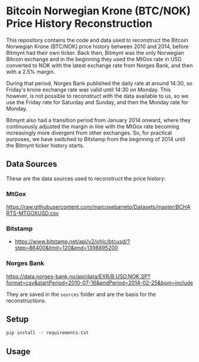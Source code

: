 # Bitcoin Norwegian Krone (BTC/NOK) Price History Reconstruction

This repository contains the code and data used to reconstruct the Bitcoin Norwegian Krone (BTC/NOK) price history between 2010 and 2014, before Bitmynt had their own ticker. Back then, Bitmynt was the only Norwegian Bitcoin exchange and in the beginning they used the MtGox rate in USD converted to NOK with the latest exchange rate from Norges Bank, and then with a 2.5% margin.

During that period, Norges Bank published the daily rate at around 14:30, so Friday's krone exchange rate was valid until 14:30 on Monday. This however, is not possible to reconstruct with the data available to us, so we use the Friday rate for Saturday and Sunday, and then the Monday rate for Monday.

Bitmynt also had a transition period from January 2014 onward, where they continuously adjusted the margin in line with the MtGox rate becoming increasingly more divergent from other exchanges. So, for practical purposes, we have switched to Bitstamp from the beginning of 2014 until the Bitmynt ticker history starts.


## Data Sources

These are the data sources used to reconstruct the price history:

### MtGox

https://raw.githubusercontent.com/marcosebarreto/Datasets/master/BCHARTS-MTGOXUSD.csv

### Bitstamp

* https://www.bitstamp.net/api/v2/ohlc/btcusd/?step=86400&limit=120&end=1398895200

### Norges Bank

https://data.norges-bank.no/api/data/EXR/B.USD.NOK.SP?format=csv&startPeriod=2010-07-16&endPeriod=2014-02-25&bom=include
 




They are saved in the `sources` folder and are the basis for the reconstructions.


## Setup
```sh
pip install -r requirements.txt
```

## Usage

